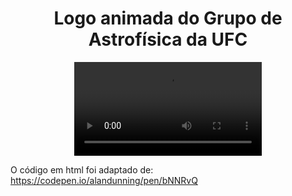 <h1 align = "center">Logo animada do Grupo de Astrofísica da UFC</h1>

<div align = "center">
  <video src = "https://user-images.githubusercontent.com/93550626/167925907-c113a7b9-16c4-4227-a1b7-ce55436de1a2.mp4" >
</div>  

O código em html foi adaptado de: https://codepen.io/alandunning/pen/bNNRvQ

